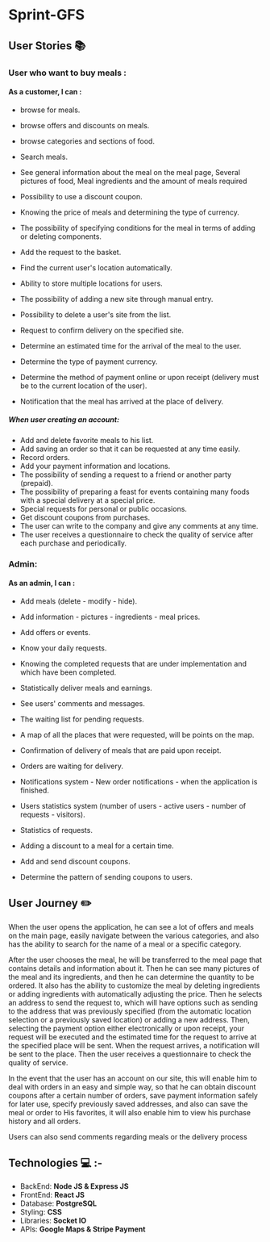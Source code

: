 # Sprint-GFS

## **User Stories**  :books: 

### **User  who want to buy meals** : 
   #### As a customer, I can : 

- browse for meals.
- browse offers and discounts on meals.
- browse categories and sections of food.
- Search meals.
- See general information about the meal on the meal page, Several pictures of food, Meal ingredients and the amount of meals required
- Possibility to use a discount coupon.
- Knowing the price of meals and determining the type of currency.
- The possibility of specifying conditions for the meal in terms of adding or deleting components.
- Add the request to the basket.

- Find the current user's location automatically.
- Ability to store multiple locations for users.
- The possibility of adding a new site through manual entry.
- Possibility to delete a user's site from the list.
- Request to confirm delivery on the specified site.
- Determine an estimated time for the arrival of the meal to the user.

- Determine the type of payment currency.
- Determine the method of payment online or upon receipt (delivery must be to the current location of the user).
- Notification that the meal has arrived at the place of delivery.

##### When user creating an account:
- Add and delete favorite meals to his list.
- Add saving an order so that it can be requested at any time easily.
- Record orders.
- Add your payment information and locations.
- The possibility of sending a request to a friend or another party (prepaid).
- The possibility of preparing a feast for events containing many foods with a special delivery at a special price.
- Special requests for personal or public occasions.
- Get discount coupons from purchases.
- The user can write to the company and give any comments at any time.
- The user receives a questionnaire to check the quality of service after each purchase and periodically.


### **Admin**: 
   #### As an admin, I can : 
   
- Add meals (delete - modify - hide).
- Add information - pictures - ingredients - meal prices.
- Add offers or events.
- Know your daily requests.
- Knowing the completed requests that are under implementation and which have been completed.
- Statistically deliver meals and earnings.
- See users' comments and messages.
- The waiting list for pending requests.

- A map of all the places that were requested, will be points on the map.
- Confirmation of delivery of meals that are paid upon receipt.
- Orders are waiting for delivery.
- Notifications system - New order notifications - when the application is finished.

- Users statistics system (number of users - active users - number of requests - visitors).
- Statistics of requests.
- Adding a discount to a meal for a certain time.
- Add and send discount coupons.
- Determine the pattern of sending coupons to users.


## **User Journey**  :pencil2:

When the user opens the application, he can see a lot of offers and meals on the main page, easily navigate between the various categories, and also has the ability to search for the name of a meal or a specific category.

After the user chooses the meal, he will be transferred to the meal page that contains details and information about it. Then he can see many pictures of the meal and its ingredients, and then he can determine the quantity to be ordered. It also has the ability to customize the meal by deleting ingredients or adding ingredients with automatically adjusting the price. Then he selects an address to send the request to, which will have options such as sending to the address that was previously specified (from the automatic location selection or a previously saved location) or adding a new address. Then, selecting the payment option either electronically or upon receipt, your request will be executed and the estimated time for the request to arrive at the specified place will be sent. When the request arrives, a notification will be sent to the place. Then the user receives a questionnaire to check the quality of service.
 
In the event that the user has an account on our site, this will enable him to deal with orders in an easy and simple way, so that he can obtain discount coupons after a certain number of orders, save payment information safely for later use, specify previously saved addresses, and also can save the meal or order to His favorites, it will also enable him to view his purchase history and all orders.


Users can also send comments regarding meals or the delivery process

## **Technologies** :computer: :-

- BackEnd: **Node JS & Express JS**
- FrontEnd: **React JS**
- Database: **PostgreSQL**
- Styling: **CSS**
- Libraries: **Socket IO**
- APIs: **Google Maps & Stripe Payment**


